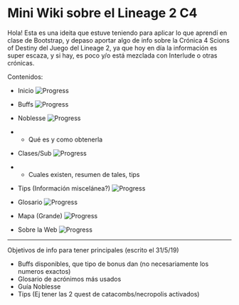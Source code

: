 # Mini Wiki sobre el Lineage 2 C4

Hola! Esta es una ideita que estuve teniendo para aplicar lo que aprendí en clase de Bootstrap, y depaso aportar algo de info sobre la Crónica 4 Scions of Destiny del Juego del Lineage 2, ya que hoy en día la información es super escaza, y si hay, es poco y/o está mezclada con Interlude o otras crónicas.

Contenidos:

* Inicio  ![Progress](http://progressed.io/bar/99) 

* Buffs ![Progress](http://progressed.io/bar/80) 

* Noblesse  ![Progress](http://progressed.io/bar/25) 

* * Qué es y como obtenerla

* Clases/Sub  ![Progress](http://progressed.io/bar/33) 

* * Cuales existen, resumen de tales, tips

* Tips (Información miscelánea?)  ![Progress](http://progressed.io/bar/0) 

* Glosario  ![Progress](http://progressed.io/bar/0) 

* Mapa (Grande)  ![Progress](http://progressed.io/bar/100) 

* Sobre la Web  ![Progress](http://progressed.io/bar/90) 


___________________________

Objetivos de info para tener principales (escrito el 31/5/19)
- Buffs disponibles, que tipo de bonus dan (no necesariamente los numeros exactos)
- Glosario de acrónimos más usados
- Guía Noblesse
- Tips (Ej tener las 2 quest de catacombs/necropolis activados)
